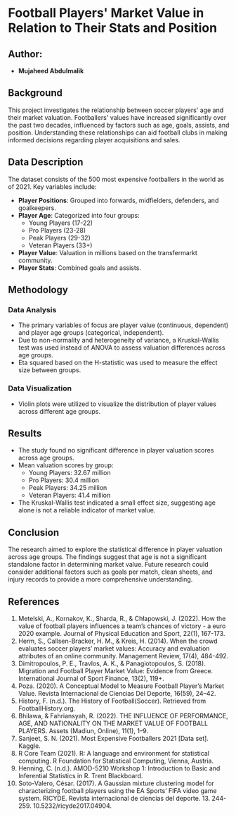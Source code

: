 # Football Players' Market Value in Relation to Their Stats and Position

## Author:
- **Mujaheed Abdulmalik**

## Background
This project investigates the relationship between soccer players' age and their market valuation. Footballers' values have increased significantly over the past two decades, influenced by factors such as age, goals, assists, and position. Understanding these relationships can aid football clubs in making informed decisions regarding player acquisitions and sales.

## Data Description
The dataset consists of the 500 most expensive footballers in the world as of 2021. Key variables include:

- **Player Positions**: Grouped into forwards, midfielders, defenders, and goalkeepers.
- **Player Age**: Categorized into four groups:
  - Young Players (17-22)
  - Pro Players (23-28)
  - Peak Players (29-32)
  - Veteran Players (33+)
- **Player Value**: Valuation in millions based on the transfermarkt community.
- **Player Stats**: Combined goals and assists.

## Methodology
### Data Analysis
- The primary variables of focus are player value (continuous, dependent) and player age groups (categorical, independent).
- Due to non-normality and heterogeneity of variance, a Kruskal-Wallis test was used instead of ANOVA to assess valuation differences across age groups.
- Eta squared based on the H-statistic was used to measure the effect size between groups.

### Data Visualization
- Violin plots were utilized to visualize the distribution of player values across different age groups.

## Results
- The study found no significant difference in player valuation scores across age groups.
- Mean valuation scores by group:
  - Young Players: 32.67 million
  - Pro Players: 30.4 million
  - Peak Players: 34.25 million
  - Veteran Players: 41.4 million
- The Kruskal-Wallis test indicated a small effect size, suggesting age alone is not a reliable indicator of market value.

## Conclusion
The research aimed to explore the statistical difference in player valuation across age groups. The findings suggest that age is not a significant standalone factor in determining market value. Future research could consider additional factors such as goals per match, clean sheets, and injury records to provide a more comprehensive understanding.

## References
1. Metelski, A., Kornakov, K., Sharda, R., & Chłapowski, J. (2022). How the value of football players influences a team’s chances of victory - a euro 2020 example. Journal of Physical Education and Sport, 22(1), 167-173.
2. Herm, S., Callsen-Bracker, H. M., & Kreis, H. (2014). When the crowd evaluates soccer players’ market values: Accuracy and evaluation attributes of an online community. Management Review, 17(4), 484-492.
3. Dimitropoulos, P. E., Travlos, A. K., & Panagiotopoulos, S. (2018). Migration and Football Player Market Value: Evidence from Greece. International Journal of Sport Finance, 13(2), 119+.
4. Poza. (2020). A Conceptual Model to Measure Football Player’s Market Value. Revista Internacional de Ciencias Del Deporte, 16(59), 24–42.
5. History, F. (n.d.). The History of Football(Soccer). Retrieved from FootballHistory.org.
6. Bhilawa, & Fahriansyah, R. (2022). THE INFLUENCE OF PERFORMANCE, AGE, AND NATIONALITY ON THE MARKET VALUE OF FOOTBALL PLAYERS. Assets (Madiun, Online), 11(1), 1–9.
7. Sanjeet, S. N. (2021). Most Expensive Footballers 2021 [Data set]. Kaggle.
8. R Core Team (2021). R: A language and environment for statistical computing. R Foundation for Statistical Computing, Vienna, Austria.
9. Henning, C. (n.d.). AMOD-5210 Workshop 1: Introduction to Basic and Inferential Statistics in R. Trent Blackboard.
10. Soto-Valero, César. (2017). A Gaussian mixture clustering model for characterizing football players using the EA Sports’ FIFA video game system. RICYDE. Revista internacional de ciencias del deporte. 13. 244-259. 10.5232/ricyde2017.04904.

